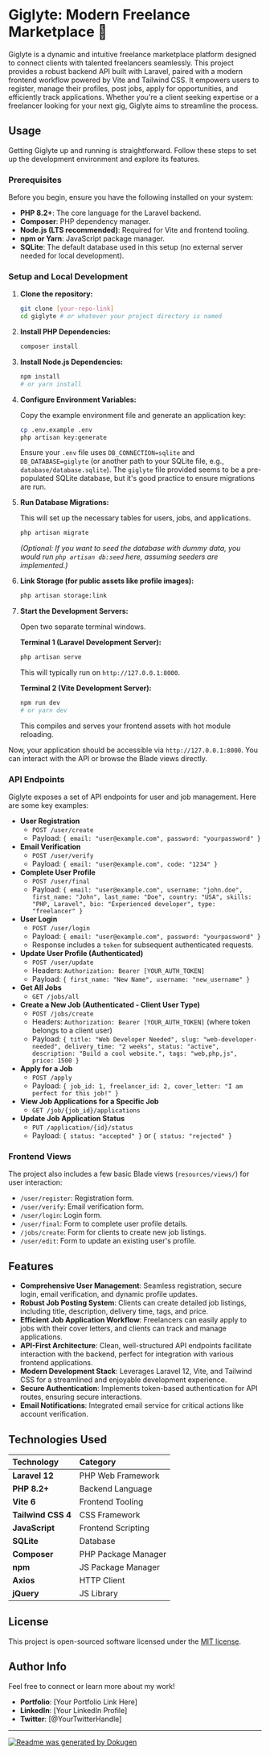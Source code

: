 # Giglyte: Modern Freelance Marketplace 🤝

Giglyte is a dynamic and intuitive freelance marketplace platform designed to connect clients with talented freelancers seamlessly. This project provides a robust backend API built with Laravel, paired with a modern frontend workflow powered by Vite and Tailwind CSS. It empowers users to register, manage their profiles, post jobs, apply for opportunities, and efficiently track applications. Whether you're a client seeking expertise or a freelancer looking for your next gig, Giglyte aims to streamline the process.

## Usage

Getting Giglyte up and running is straightforward. Follow these steps to set up the development environment and explore its features.

### Prerequisites

Before you begin, ensure you have the following installed on your system:

*   **PHP 8.2+**: The core language for the Laravel backend.
*   **Composer**: PHP dependency manager.
*   **Node.js (LTS recommended)**: Required for Vite and frontend tooling.
*   **npm or Yarn**: JavaScript package manager.
*   **SQLite**: The default database used in this setup (no external server needed for local development).

### Setup and Local Development

1.  **Clone the repository:**

    ```bash
    git clone [your-repo-link]
    cd giglyte # or whatever your project directory is named
    ```

2.  **Install PHP Dependencies:**

    ```bash
    composer install
    ```

3.  **Install Node.js Dependencies:**

    ```bash
    npm install
    # or yarn install
    ```

4.  **Configure Environment Variables:**

    Copy the example environment file and generate an application key:

    ```bash
    cp .env.example .env
    php artisan key:generate
    ```

    Ensure your `.env` file uses `DB_CONNECTION=sqlite` and `DB_DATABASE=giglyte` (or another path to your SQLite file, e.g., `database/database.sqlite`). The `giglyte` file provided seems to be a pre-populated SQLite database, but it's good practice to ensure migrations are run.

5.  **Run Database Migrations:**

    This will set up the necessary tables for users, jobs, and applications.

    ```bash
    php artisan migrate
    ```

    *(Optional: If you want to seed the database with dummy data, you would run `php artisan db:seed` here, assuming seeders are implemented.)*

6.  **Link Storage (for public assets like profile images):**

    ```bash
    php artisan storage:link
    ```

7.  **Start the Development Servers:**

    Open two separate terminal windows.

    **Terminal 1 (Laravel Development Server):**

    ```bash
    php artisan serve
    ```

    This will typically run on `http://127.0.0.1:8000`.

    **Terminal 2 (Vite Development Server):**

    ```bash
    npm run dev
    # or yarn dev
    ```

    This compiles and serves your frontend assets with hot module reloading.

Now, your application should be accessible via `http://127.0.0.1:8000`. You can interact with the API or browse the Blade views directly.

### API Endpoints

Giglyte exposes a set of API endpoints for user and job management. Here are some key examples:

*   **User Registration**
    *   `POST /user/create`
    *   Payload: `{ email: "user@example.com", password: "yourpassword" }`
*   **Email Verification**
    *   `POST /user/verify`
    *   Payload: `{ email: "user@example.com", code: "1234" }`
*   **Complete User Profile**
    *   `POST /user/final`
    *   Payload: `{ email: "user@example.com", username: "john.doe", first_name: "John", last_name: "Doe", country: "USA", skills: "PHP, Laravel", bio: "Experienced developer", type: "freelancer" }`
*   **User Login**
    *   `POST /user/login`
    *   Payload: `{ email: "user@example.com", password: "yourpassword" }`
    *   Response includes a `token` for subsequent authenticated requests.
*   **Update User Profile (Authenticated)**
    *   `POST /user/update`
    *   Headers: `Authorization: Bearer [YOUR_AUTH_TOKEN]`
    *   Payload: `{ first_name: "New Name", username: "new_username" }`
*   **Get All Jobs**
    *   `GET /jobs/all`
*   **Create a New Job (Authenticated - Client User Type)**
    *   `POST /jobs/create`
    *   Headers: `Authorization: Bearer [YOUR_AUTH_TOKEN]` (where token belongs to a client user)
    *   Payload: `{ title: "Web Developer Needed", slug: "web-developer-needed", delivery_time: "2 weeks", status: "active", description: "Build a cool website.", tags: "web,php,js", price: 1500 }`
*   **Apply for a Job**
    *   `POST /apply`
    *   Payload: `{ job_id: 1, freelancer_id: 2, cover_letter: "I am perfect for this job!" }`
*   **View Job Applications for a Specific Job**
    *   `GET /job/{job_id}/applications`
*   **Update Job Application Status**
    *   `PUT /application/{id}/status`
    *   Payload: `{ status: "accepted" }` or `{ status: "rejected" }`

### Frontend Views

The project also includes a few basic Blade views (`resources/views/`) for user interaction:

*   `/user/register`: Registration form.
*   `/user/verify`: Email verification form.
*   `/user/login`: Login form.
*   `/user/final`: Form to complete user profile details.
*   `/jobs/create`: Form for clients to create new job listings.
*   `/user/edit`: Form to update an existing user's profile.

## Features

*   **Comprehensive User Management**: Seamless registration, secure login, email verification, and dynamic profile updates.
*   **Robust Job Posting System**: Clients can create detailed job listings, including title, description, delivery time, tags, and price.
*   **Efficient Job Application Workflow**: Freelancers can easily apply to jobs with their cover letters, and clients can track and manage applications.
*   **API-First Architecture**: Clean, well-structured API endpoints facilitate interaction with the backend, perfect for integration with various frontend applications.
*   **Modern Development Stack**: Leverages Laravel 12, Vite, and Tailwind CSS for a streamlined and enjoyable development experience.
*   **Secure Authentication**: Implements token-based authentication for API routes, ensuring secure interactions.
*   **Email Notifications**: Integrated email service for critical actions like account verification.

## Technologies Used

| Technology         | Category           |
| :----------------- | :----------------- |
| **Laravel 12**     | PHP Web Framework  |
| **PHP 8.2+**       | Backend Language   |
| **Vite 6**         | Frontend Tooling   |
| **Tailwind CSS 4** | CSS Framework      |
| **JavaScript**     | Frontend Scripting |
| **SQLite**         | Database           |
| **Composer**       | PHP Package Manager|
| **npm**            | JS Package Manager |
| **Axios**          | HTTP Client        |
| **jQuery**         | JS Library         |

## License

This project is open-sourced software licensed under the [MIT license](https://opensource.org/licenses/MIT).

## Author Info

Feel free to connect or learn more about my work!

*   **Portfolio**: [Your Portfolio Link Here]
*   **LinkedIn**: [Your LinkedIn Profile]
*   **Twitter**: [@YourTwitterHandle]

---

[![Readme was generated by Dokugen](https://img.shields.io/badge/Readme%20was%20generated%20by-Dokugen-brightgreen)](https://www.npmjs.com/package/dokugen)